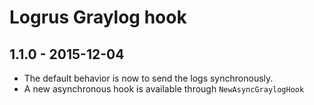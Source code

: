 # Logrus Graylog hook

## 1.1.0 - 2015-12-04

* The default behavior is now to send the logs synchronously.
* A new asynchronous hook is available through `NewAsyncGraylogHook`


